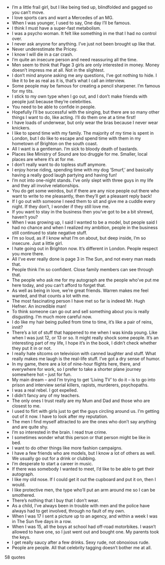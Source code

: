  - I’m a little frail girl, but I like being tied up, blindfolded and gagged so you can’t move.
 - I love sports cars and want a Mercedes of an MG.
 - When I was younger, I used to say, One day I’ll be famous.
 - I think I must have a super-fast metabolism.
 - I was a psycho woman. It felt like something in me that I had no control over.
 - I never ask anyone for anything. I’ve just not been brought up like that.
 - Never underestimate the Pricey.
 - I know I will die in a car crash.
 - I’m quite an insecure person and need reassuring all the time.
 - Men seem to think that Page 3 girls are only interested in money. Money doesn’t impress me at all. Not in the slightest.
 - I don’t mind anyone asking me any questions, I’ve got nothing to hide. I like it to be as real as it is, that’s what I call an interview.
 - Some people may be famous for creating a pencil sharpener. I’m famous for my tits.
 - I stick to my own type when I go out, and I don’t make friends with people just because they’re celebrities.
 - You need to be able to confide in people.
 - Hopefully I’ll be successful with the singing, but there are so many other things I want to do, like acting. I’ll do them one at a time first!
 - I have loads of underwear, but only wear the bras because I never wear knickers.
 - I like to spend time with my family. The majority of my time is spent in London, but I do like to escape and spend time with them in my hometown of Brighton on the south coast.
 - All I want is a gentleman. I’m sick to bloody death of bastards.
 - Places like Ministry of Sound are too druggie for me. Smaller, local places are where it’s at for me.
 - I don’t really want to do topless stuff anymore.
 - I enjoy horse riding, spending time with my dog ‘Smurf,’ and basically having a really good laugh partying and having fun!
 - I’m not into one-night stands. I’ve only slept with three guys in my life and they all involve relationships.
 - You do get some weirdos, but if there are any nice people out there who want to write to me pleasantly, then they’ll get a pleasant reply back!
 - If I go out with someone I need them to sit and give me a cuddle every night. If they don’t, I wonder if they still love me.
 - If you want to stay in the business then you’ve got to be a bit shrewd, haven’t you?
 - When I was growing up, I said I wanted to be a model, but people said I had no chance and when I realized my ambition, people in the business still continued to state negative stuff.
 - I’m so loud, as if I know what I’m on about, but deep inside, I’m so insecure. Just a little girl.
 - I hate going out in Brighton now. It’s different in London. People respect you more there.
 - All I’ve ever really done is page 3 in The Sun, and not every man reads that.
 - People think I’m so confident. Close family members can see through that.
 - The people who ask me for my autograph are the people who’ve put me here today, and you can’t afford to forget that.
 - As well as being in love, we’re great friends. Warren makes me feel wanted, and that counts a lot with me.
 - The most fascinating person I have met so far is indeed Mr. Hugh Hefner. An incredible man!
 - To think someone can go out and sell something about you is really disgusting. I’m much more careful now.
 - I do like my hair being pulled from time to time, it’s like a pair of reins, innit?
 - There’s a lot of stuff that happened to me when I was kinda young. Like when I was just 12, or 13 or so. It might really shock some people. It’s an interesting part of my life, I hope it’s in the book, I didn’t check whether they put it in or not.
 - I really hate sitcoms on television with canned laughter and stuff. What really makes me laugh is the real-life stuff. I’ve got a dry sense of humor.
 - In my game, there are a lot of nine-hour flights here, there, and everywhere for work, so I prefer to take a shorter plane journey somewhere hot – just for fun.
 - My main dream – and I’m trying to get ‘Living TV’ to do it – is to go into prison and interview serial killers, rapists, murderers, psychopaths.
 - I was a real rebel. I got expelled.
 - I didn’t fancy any of my teachers.
 - The only ones I trust really are my Mum and Dad and those who are closest to me.
 - I used to flirt with girls just to get the guys circling around us. I’m getting out of it now. I have to look after my reputation.
 - The men I find myself attracted to are the ones who don’t say anything and are quite shy.
 - I’m so interested in the brain. I read true crime.
 - I sometimes wonder what this person or that person might be like in bed.
 - I want to do other things like more fashion campaigns.
 - I have a few friends who are models, but I know a lot of others as well. We usually go out for a drink or clubbing.
 - I’m desperate to start a career in music.
 - If there was somebody I wanted to meet, I’d like to be able to get their autograph.
 - I like my old nose. If I could get it out the cupboard and put it on, then I would.
 - I like protective men, the type who’ll put an arm around me so I can be smothered.
 - There’s nothing that I buy that I don’t wear.
 - As a child, I’ve always been in trouble with men and the police have always had to get involved, through no fault of my own.
 - When I was 17 I sent a picture up to an agency, and within a week I was in The Sun five days in a row.
 - When I was 15, all the boys at school had off-road motorbikes. I wasn’t allowed to have one, so I just went out and bought one. My parents took the keys.
 - I get really saucy after a few drinks. Sexy rude, not obnoxious rude.
 - People are people. All that celebrity tagging doesn’t bother me at all.

58 quotes